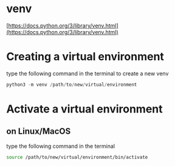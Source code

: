 # venv
[https://docs.python.org/3/library/venv.html](https://docs.python.org/3/library/venv.html)


# Creating a virtual environment
type the following command in the terminal to create a new venv

```python
python3 -m venv /path/to/new/virtual/environment
```


# Activate a virtual environment
## on Linux/MacOS
type the following command in the terminal

```bash
source /path/to/new/virtual/environment/bin/activate
```
